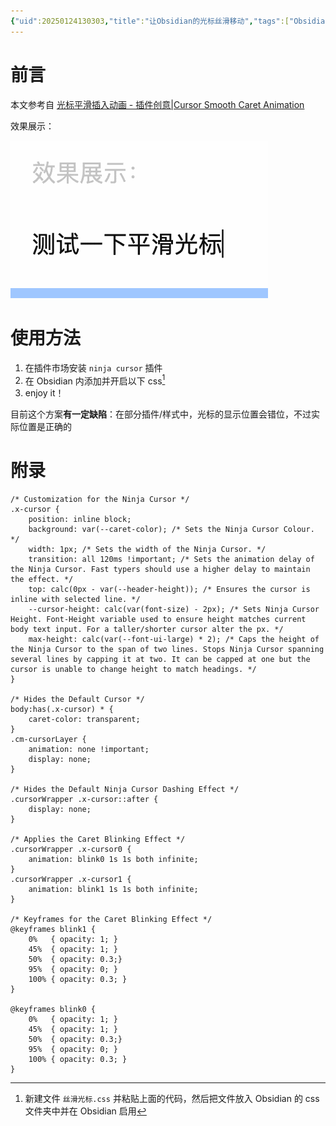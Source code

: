 ```yaml
---
{"uid":20250124130303,"title":"让Obsidian的光标丝滑移动","tags":["Obsidian美化","obsidian","CSS"],"description":null,"author":"曲淡歌","draft":false,"editable":false,"modified":20250124133146,"dg-publish":true,"dg-path":"Obsidian/让Obsidian的光标丝滑移动.md","permalink":"/Obsidian/让Obsidian的光标丝滑移动/","dgPassFrontmatter":true,"noteIcon":""}
---
```



# 前言

本文参考自 [光标平滑插入动画 - 插件创意|Cursor Smooth Caret Animation](https://forum.obsidian.md/t/cursor-smooth-caret-animation/31068/25)

效果展示：

![assets/PixPin_2025-01-24_13-14-53.gif](/img/user/107-%E6%88%91%E7%9A%84%E5%88%9B%E4%BD%9C/%E6%96%87%E5%AD%97/%E5%8D%9A%E5%AE%A2%E5%8F%91%E5%B8%83/Obsidian/assets/PixPin_2025-01-24_13-14-53.gif)

# 使用方法

1. 在插件市场安装 `ninja cursor` 插件
2. 在 Obsidian 内添加并开启以下 css[^1]
3. enjoy it！

目前这个方案**有一定缺陷**：在部分插件/样式中，光标的显示位置会错位，不过实际位置是正确的

# 附录

[^1]: 新建文件 `丝滑光标.css` 并粘贴上面的代码，然后把文件放入 Obsidian 的 css 文件夹中并在 Obsidian 启用

```
/* Customization for the Ninja Cursor */
.x-cursor {
    position: inline block;
    background: var(--caret-color); /* Sets the Ninja Cursor Colour. */
    width: 1px; /* Sets the width of the Ninja Cursor. */
    transition: all 120ms !important; /* Sets the animation delay of the Ninja Cursor. Fast typers should use a higher delay to maintain the effect. */
    top: calc(0px - var(--header-height)); /* Ensures the cursor is inline with selected line. */
    --cursor-height: calc(var(font-size) - 2px); /* Sets Ninja Cursor Height. Font-Height variable used to ensure height matches current body text input. For a taller/shorter cursor alter the px. */
    max-height: calc(var(--font-ui-large) * 2); /* Caps the height of the Ninja Cursor to the span of two lines. Stops Ninja Cursor spanning several lines by capping it at two. It can be capped at one but the cursor is unable to change height to match headings. */
}

/* Hides the Default Cursor */
body:has(.x-cursor) * {
    caret-color: transparent;
}
.cm-cursorLayer {
    animation: none !important;
    display: none;
}

/* Hides the Default Ninja Cursor Dashing Effect */
.cursorWrapper .x-cursor::after {
    display: none;
}

/* Applies the Caret Blinking Effect */
.cursorWrapper .x-cursor0 {
    animation: blink0 1s 1s both infinite;
}
.cursorWrapper .x-cursor1 {
    animation: blink1 1s 1s both infinite;
}

/* Keyframes for the Caret Blinking Effect */
@keyframes blink1 {
    0%   { opacity: 1; }
    45%  { opacity: 1; }
    50%  { opacity: 0.3;}
    95%  { opacity: 0; }
    100% { opacity: 0.3; }
}

@keyframes blink0 {
    0%   { opacity: 1; }
    45%  { opacity: 1; }
    50%  { opacity: 0.3;}
    95%  { opacity: 0; }
    100% { opacity: 0.3; }
}

```